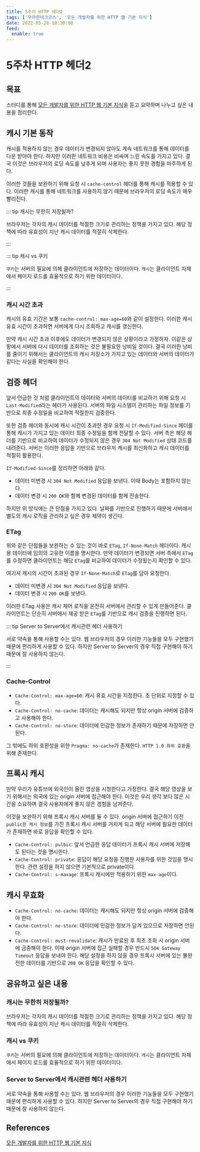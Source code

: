 ```yaml
---
title: 5주차 HTTP 헤더2
tags: ['우아한테크코스', '모든 개발자를 위한 HTTP 웹 기본 지식']
date: 2022-05-28 18:30:00
feed:
  enable: true
---
```


# 5주차 HTTP 헤더2

<CenterImage image-src=https://user-images.githubusercontent.com/59357153/152970395-a31c8134-fc89-449f-b4dc-441e03df929c.png />

## 목표

스터디를 통해 [모든 개발자를 위한 HTTP 웹 기본 지식](https://www.inflearn.com/course/http-%EC%9B%B9-%EB%84%A4%ED%8A%B8%EC%9B%8C%ED%81%AC)을 듣고 요약하며 나누고 싶은 내용을 정리한다.

## 캐시 기본 동작

캐시를 적용하지 않는 경우 데이터가 변경되지 않아도 계속 네트워크를 통해 데이터를 다운 받아야 한다. 하지만 이러한 네트워크 비용은 비싸며 느린 속도를 가지고 있다. 결국 이것은 브라우저의 로딩 속도를 낮추게 되며 사용자는 좋지 못한 경험을 마주하게 된다.

이러한 것들을 보완하기 위해 요청 시 `cache-control` 헤더를 통해 캐시를 적용할 수 있다. 이러한 캐시를 통해 네트워크를 사용하지 않기 때문에 브라우저의 로딩 속도가 매우 빨리진다.

::: tip 캐시는 무한히 저장될까?

브라우저는 각자의 캐시 데이터를 적절한 크기로 관리하는 정책을 가지고 있다. 해당 정책에 따라 유효성이 지난 캐시 데이터를 적절히 삭제한다.

:::

::: tip 캐시 vs 쿠키

`쿠키`는 서버의 필요에 의해 클라이언트에 저장하는 데이터이다. `캐시`는 클라이언트 자체에서 페이지 로드를 효율적으로 하기 위한 데이터이다.

:::

### 캐시 시간 초과

캐시의 유효 기간은 보통 `cache-control: max-age=60`와 같이 설정한다. 이러한 캐시 유효 시간이 초과하면 서버에게 다시 조회하고 캐시를 갱신한다.

만약 캐시 시간 초과 이후에도 데이터가 변경되지 않은 상황이라고 가정하자. 이같은 상황에서 서버에 다시 데이터를 조회하는 것은 불필요한 낭비일 것이다. 결국 이러한 낭비를 줄이기 위해서는 클라이언트의 캐시 저장소가 가지고 있는 데이터와 서버의 데이터가 같다는 사실을 확인해야 한다.

## 검증 헤더

앞서 언급한 것 처럼 클라이언트의 데이터와 서버의 데이터를 비교하기 위해 요청 시 `Last-Modified`라는 헤더가 사용된다. 서버의 파일 시스템이 관리하는 파일 정보를 기반으로 최종 수정일을 비교하여 적절한지 검증한다.

또한 검증 헤더와 동시에 캐시 시간이 초과한 경우 요청 시 `If-Modified-Since` 헤더를 통해 캐시가 가지고 있는 데이터 최종 수정일을 함께 전달할 수 있다. 서버 측은 해당 헤더를 기반으로 비교하여 데이터가 수정되지 않은 경우 `304 Not Modified` 상태 코드를 내려준다. 서버는 이러한 응답을 기반으로 브라우저 캐시를 최신화하고 캐시 데이터를 적절히 활용한다.

`If-Modified-Since`를 정리하면 아래와 같다.

 * 데이터 미변경 시 `304 Not Modified` 응답을 보낸다. 이때 Body는 포함하지 않는다.
 * 데이터 변경 시 `200 OK`와 함께 변경된 데이터를 함께 전송한다.

하지만 위 방식에는 큰 단점을 가지고 있다. 날짜를 기반으로 진행하기 때문에 서버에서 별도의 캐시 로직을 관리하고 싶은 경우 제약이 생긴다.

### ETag

위와 같은 단점들을 보완하는 수 있는 것이 바로 `ETag`, `If-None-Match` 헤더이다. 캐시용 데이터에 임의의 고유한 이름을 명시한다. 만약 데이터가 변경되면 서버 측에서 `ETag`를 수정하면 클라이언트는 해당 `ETag`를 비교하여 데이터가 수정됬는지 확인할 수 있다.

여기셔 캐시의 시간이 초과된 경우 `If-None-Match`로 `ETag`를 담아 요청한다.

 * 데이터 미변경 시 `304 Not Modified` 응답을 보낸다.
 * 데이터 변경 시 `200 OK`를 보낸다.

이러한 ETag 사용은 캐시 제어 로직을 온전히 서버에서 관리할 수 있게 만들어준다. 클라이언트는 단순히 서버에서 제공 받은 `ETag`를 기반으로 캐시 검증을 진행하면 된다.

::: tip Server to Server에서 캐시관련 헤더 사용하기

서로 약속을 통해 사용할 수는 있다. 웹 브라우저의 경우 이러한 기능들을 모두 구현했기 때문에 편리하게 사용할 수 있다. 하지만 Server to Server의 경우 직접 구현해야 하기 때문에 잘 사용하지 않는다.

:::

### Cache-Control

 * `Cache-Control: max-age=60`: 캐시 유효 시간을 지정한다. 초 단위로 지정할 수 있다.
 * `Cache-Control: no-cache`: 데이터는 캐시해도 되지만 항상 origin 서버에 검증하고 사용해야 한다.
 * `Cache-Control: no-store`: 데이터에 민감한 정보가 존재하기 때문에 저장하면 안된다.

그 밖에도 하위 호환성을 위한 `Pragma: no-cache`가 존재한다. `HTTP 1.0 하위 호환`을 위해 존재한다.

## 프록시 캐시

만약 우리가 유튜브에 외국인이 올린 영상을 시청한다고 가정한다. 결국 해당 영상을 보기 위해서는 외국에 있는 origin 서버에 접근해야 한다. 이것은 우리 생각 보다 많은 시간을 소요하며 결국 사용자에게 좋지 않은 경험을 남겨준다.

이것을 보완하기 위해 프록시 캐시 서버를 둘 수 있다. origin 서버에 접근하기 이전 `public한 캐시 정보`를 가진 프록시 캐시 서버를 거치게 되고 해당 서버에 필요한 데이터가 존재하면 바로 응답을 확인할 수 있다.

 * `Cache-Control: pulbic`: 앞서 언급한 응답 데이터가 프록시 캐시 서버에 저장해도 된다는 것을 명시한다.
 * `Cache-Control: private`: 응답이 해당 요청을 진행한 사용자를 위한 것임을 명시한다. 관련 설정을 하지 않으면 기본적으로 private이다.
 * `Cache-Control: s-maxage`: 프록시 캐시에만 적용하기 위한 `max-age`이다.

## 캐시 무효화

 * `Cache-Control: no-cache`: 데이터는 캐시해도 되지만 항상 origin 서버에 검증해야 한다.
 * `Cache-Control: no-store`: 데이터에 민감한 정보가 담겨 있으므로 저장하면 안된다.
 * `Cache-Control: must-revalidate`: 캐시가 만료된 후 최초 조회 시 origin 서버에 금증해야 한다. 이때 origin 서버에 접근 실패할 경우 반드시 `504 Gateway Timeout` 응답을 보내야 한다. 해당 설정을 하지 않을 경우 프록시 서버에 있는 불완전한 데이터를 기반으로 `200 OK` 응답을 확인할 수 있다.

## 공유하고 싶은 내용

### 캐시는 무한히 저장될까?

브라우저는 각자의 캐시 데이터를 적절한 크기로 관리하는 정책을 가지고 있다. 해당 정책에 따라 유효성이 지난 캐시 데이터를 적절히 삭제한다.

### 캐시 vs 쿠키

`쿠키`는 서버의 필요에 의해 클라이언트에 저장하는 데이터이다. `캐시`는 클라이언트 자체에서 페이지 로드를 효율적으로 하기 위한 데이터이다.

### Server to Server에서 캐시관련 헤더 사용하기

서로 약속을 통해 사용할 수는 있다. 웹 브라우저의 경우 이러한 기능들을 모두 구현했기 때문에 편리하게 사용할 수 있다. 하지만 Server to Server의 경우 직접 구현해야 하기 때문에 잘 사용하지 않는다.

## References

[모든 개발자를 위한 HTTP 웹 기본 지식](https://www.inflearn.com/course/http-%EC%9B%B9-%EB%84%A4%ED%8A%B8%EC%9B%8C%ED%81%AC)<br>

<TagLinks />
